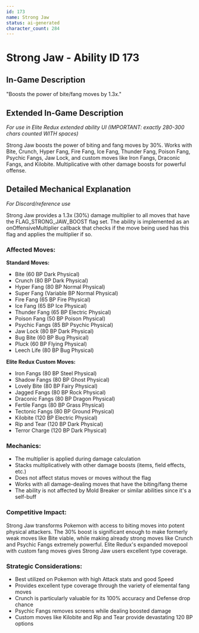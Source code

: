 ```yaml
---
id: 173
name: Strong Jaw
status: ai-generated
character_count: 284
---
```


# Strong Jaw - Ability ID 173

## In-Game Description
"Boosts the power of bite/fang moves by 1.3x."

## Extended In-Game Description
*For use in Elite Redux extended ability UI (IMPORTANT: exactly 280-300 chars counted WITH spaces)*

Strong Jaw boosts the power of biting and fang moves by 30%. Works with Bite, Crunch, Hyper Fang, Fire Fang, Ice Fang, Thunder Fang, Poison Fang, Psychic Fangs, Jaw Lock, and custom moves like Iron Fangs, Draconic Fangs, and Kilobite. Multiplicative with other damage boosts for powerful offense.

## Detailed Mechanical Explanation
*For Discord/reference use*

Strong Jaw provides a 1.3x (30%) damage multiplier to all moves that have the FLAG_STRONG_JAW_BOOST flag set. The ability is implemented as an onOffensiveMultiplier callback that checks if the move being used has this flag and applies the multiplier if so.

### Affected Moves:
**Standard Moves:**
- Bite (60 BP Dark Physical)
- Crunch (80 BP Dark Physical) 
- Hyper Fang (80 BP Normal Physical)
- Super Fang (Variable BP Normal Physical)
- Fire Fang (65 BP Fire Physical)
- Ice Fang (65 BP Ice Physical)
- Thunder Fang (65 BP Electric Physical)
- Poison Fang (50 BP Poison Physical)
- Psychic Fangs (85 BP Psychic Physical)
- Jaw Lock (80 BP Dark Physical)
- Bug Bite (60 BP Bug Physical)
- Pluck (60 BP Flying Physical)
- Leech Life (80 BP Bug Physical)

**Elite Redux Custom Moves:**
- Iron Fangs (80 BP Steel Physical)
- Shadow Fangs (80 BP Ghost Physical)
- Lovely Bite (80 BP Fairy Physical)
- Jagged Fangs (80 BP Rock Physical)
- Draconic Fangs (80 BP Dragon Physical)
- Fertile Fangs (80 BP Grass Physical)
- Tectonic Fangs (80 BP Ground Physical)
- Kilobite (120 BP Electric Physical)
- Rip and Tear (120 BP Dark Physical)
- Terror Charge (120 BP Dark Physical)

### Mechanics:
- The multiplier is applied during damage calculation
- Stacks multiplicatively with other damage boosts (items, field effects, etc.)
- Does not affect status moves or moves without the flag
- Works with all damage-dealing moves that have the biting/fang theme
- The ability is not affected by Mold Breaker or similar abilities since it's a self-buff

### Competitive Impact:
Strong Jaw transforms Pokemon with access to biting moves into potent physical attackers. The 30% boost is significant enough to make formerly weak moves like Bite viable, while making already strong moves like Crunch and Psychic Fangs extremely powerful. Elite Redux's expanded movepool with custom fang moves gives Strong Jaw users excellent type coverage.

### Strategic Considerations:
- Best utilized on Pokemon with high Attack stats and good Speed
- Provides excellent type coverage through the variety of elemental fang moves
- Crunch is particularly valuable for its 100% accuracy and Defense drop chance
- Psychic Fangs removes screens while dealing boosted damage
- Custom moves like Kilobite and Rip and Tear provide devastating 120 BP options